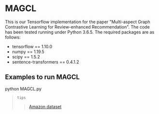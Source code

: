 # MAGCL
This is our Tensorflow implementation for the paper "Multi-aspect Graph Contrastive Learning for Review-enhanced Recommendation".
The code has been tested running under Python 3.6.5. The required packages are as follows:
* tensorflow == 1.10.0
* numpy == 1.19.5
* scipy == 1.5.2
* sentence-transformers == 0.4.1.2

Examples to run MAGCL
-----------------
python MAGCL.py 
>`tips` 
>> [Amazon dataset]([http://blog.csdn.net/guodongxiaren](http://jmcauley.ucsd.edu/data/amazon/links.html)http://jmcauley.ucsd.edu/data/amazon/links.html)
>> 
